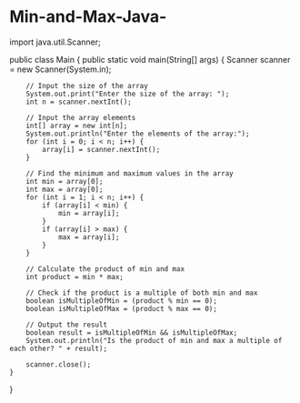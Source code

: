 # Min-and-Max-Java-

import java.util.Scanner;

public class Main {
    public static void main(String[] args) {
        Scanner scanner = new Scanner(System.in);

        // Input the size of the array
        System.out.print("Enter the size of the array: ");
        int n = scanner.nextInt();

        // Input the array elements
        int[] array = new int[n];
        System.out.println("Enter the elements of the array:");
        for (int i = 0; i < n; i++) {
            array[i] = scanner.nextInt();
        }

        // Find the minimum and maximum values in the array
        int min = array[0];
        int max = array[0];
        for (int i = 1; i < n; i++) {
            if (array[i] < min) {
                min = array[i];
            }
            if (array[i] > max) {
                max = array[i];
            }
        }

        // Calculate the product of min and max
        int product = min * max;

        // Check if the product is a multiple of both min and max
        boolean isMultipleOfMin = (product % min == 0);
        boolean isMultipleOfMax = (product % max == 0);

        // Output the result
        boolean result = isMultipleOfMin && isMultipleOfMax;
        System.out.println("Is the product of min and max a multiple of each other? " + result);

        scanner.close();
    }
}
